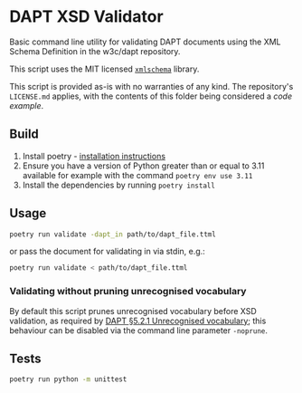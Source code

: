 # DAPT XSD Validator

Basic command line utility for validating DAPT documents using
the XML Schema Definition in the w3c/dapt repository.

This script uses the MIT licensed [`xmlschema`](https://github.com/sissaschool/xmlschema) library.

This script is provided as-is with no warranties of any kind.
The repository's `LICENSE.md` applies, with the contents of this folder
being considered a _code example_.

## Build

1. Install poetry - [installation instructions](https://python-poetry.org/docs/#installing-with-the-official-installer)
2. Ensure you have a version of Python greater than or equal to 3.11 available
for example with the command `poetry env use 3.11`
3. Install the dependencies by running `poetry install`

## Usage

```sh
poetry run validate -dapt_in path/to/dapt_file.ttml
```

or pass the document for validating in via stdin, e.g.:

```sh
poetry run validate < path/to/dapt_file.ttml
```

### Validating without pruning unrecognised vocabulary

By default this script prunes unrecognised vocabulary before
XSD validation, as required by
[DAPT §5.2.1 Unrecognised vocabulary](https://www.w3.org/TR/dapt/#unrecognised-elements-and-attributes);
this behaviour can be disabled via the command line parameter
`-noprune`.


## Tests

```sh
poetry run python -m unittest
```
